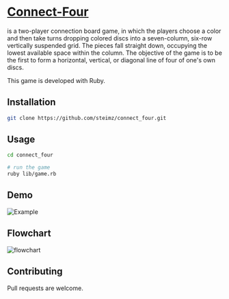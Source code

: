 # [Connect-Four](https://en.wikipedia.org/wiki/Connect_Four)
is a two-player connection board game, in which the players choose a color and then take turns dropping colored discs into a seven-column, six-row vertically suspended grid. The pieces fall straight down, occupying the lowest available space within the column. The objective of the game is to be the first to form a horizontal, vertical, or diagonal line of four of one's own discs.

This game is developed with Ruby.

## Installation

```bash
git clone https://github.com/steimz/connect_four.git
```

## Usage

```bash
cd connect_four

# run the game
ruby lib/game.rb
```
## Demo
![Example](https://github.com/steimz/connect_four/blob/main/demo.gif)
</br>

## Flowchart
![flowchart](https://github.com/steimz/connect_four/blob/main/connect4_diagram.png)

## Contributing
Pull requests are welcome. 

